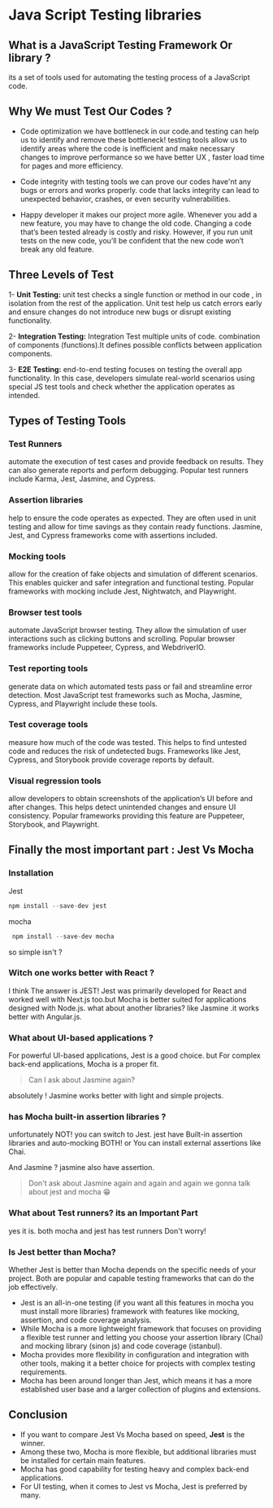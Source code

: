 # Java Script Testing libraries

## What is a JavaScript Testing Framework Or library ?

its a set of tools used for automating the testing process of a JavaScript code.

## Why We must Test Our Codes ?

- Code optimization
  we have bottleneck in our code.and testing can help us to identify and remove these bottleneck!
  testing tools allow us to identify areas where the code is inefficient and make necessary changes to improve performance so we have better UX , faster load time for pages and more efficiency.

- Code integrity
  with testing tools we can prove our codes have'nt any bugs or errors and works properly.
  code that lacks integrity can lead to unexpected behavior, crashes, or even security vulnerabilities.
- Happy developer
  it makes our project more agile. Whenever you add a new feature, you may have to change the old code. Changing a code that’s been tested already is costly and risky. However, if you run unit tests on the new code, you’ll be confident that the new code won’t break any old feature.

## Three Levels of Test

1- **Unit Testing:**
unit test checks a single function or method in our code , in isolation from the rest of the application. Unit test help us catch errors early and ensure changes do not introduce new bugs or disrupt existing functionality.

2- **Integration Testing:**
Integration Test multiple units of code. combination of components (functions).It defines possible conflicts between application components.

3- **E2E Testing:**
end-to-end testing focuses on testing the overall app functionality. In this case, developers simulate real-world scenarios using special JS test tools and check whether the application operates as intended.

## Types of Testing Tools

### Test Runners

automate the execution of test cases and provide feedback on results. They can also generate reports and perform debugging. Popular test runners include Karma, Jest, Jasmine, and Cypress.

### Assertion libraries

help to ensure the code operates as expected. They are often used in unit testing and allow for time savings as they contain ready functions. Jasmine, Jest, and Cypress frameworks come with assertions included.

### Mocking tools

allow for the creation of fake objects and simulation of different scenarios. This enables quicker and safer integration and functional testing. Popular frameworks with mocking include Jest, Nightwatch, and Playwright.

### Browser test tools

automate JavaScript browser testing. They allow the simulation of user interactions such as clicking buttons and scrolling. Popular browser frameworks include Puppeteer, Cypress, and WebdriverIO.

### Test reporting tools

generate data on which automated tests pass or fail and streamline error detection. Most JavaScript test frameworks such as Mocha, Jasmine, Cypress, and Playwright include these tools.

### Test coverage tools

measure how much of the code was tested. This helps to find untested code and reduces the risk of undetected bugs. Frameworks like Jest, Cypress, and Storybook provide coverage reports by default.

### Visual regression tools

allow developers to obtain screenshots of the application’s UI before and after changes. This helps detect unintended changes and ensure UI consistency. Popular frameworks providing this feature are Puppeteer, Storybook, and Playwright.

## Finally the most important part : Jest Vs Mocha

### Installation

Jest

```js
npm install --save-dev jest
```

mocha

```js
 npm install --save-dev mocha
```

so simple isn't ?

### Witch one works better with React ?

I think The answer is JEST!
Jest was primarily developed for React and worked well with Next.js too.but Mocha is better suited for applications designed with Node.js.
what about another libraries? like Jasmine .it works better with Angular.js.

### What about UI-based applications ?

For powerful UI-based applications, Jest is a good choice. but For complex back-end applications, Mocha is a proper fit.

> Can I ask about Jasmine again?

absolutely ! Jasmine works better with light and simple projects.

### has Mocha built-in assertion libraries ?

unfortunately NOT!
you can switch to Jest.
jest have Built-in assertion libraries and auto-mocking BOTH!
or You can install external assertions like Chai.

And Jasmine ? jasmine also have assertion.

> Don't ask about Jasmine again and again and again we gonna talk about jest and mocha 😁

### What about Test runners? its an Important Part

yes it is. both mocha and jest has test runners Don't worry!

### Is Jest better than Mocha?

Whether Jest is better than Mocha depends on the specific needs of your project. Both are popular and capable testing frameworks that can do the job effectively.

- Jest is an all-in-one testing (if you want all this features in mocha you must install more libraries) framework with features like mocking, assertion, and code coverage analysis.
- While Mocha is a more lightweight framework that focuses on providing a flexible test runner and letting you choose your assertion library (Chai) and mocking library (sinon js) and code coverage (istanbul).
- Mocha provides more flexibility in configuration and integration with other tools, making it a better choice for projects with complex testing requirements.
- Mocha has been around longer than Jest, which means it has a more established user base and a larger collection of plugins and extensions.

## Conclusion

- If you want to compare Jest Vs Mocha based on speed, **Jest** is the winner.
- Among these two, Mocha is more flexible, but additional libraries must be installed for certain main features.
- Mocha has good capability for testing heavy and complex back-end applications.
- For UI testing, when it comes to Jest vs Mocha, Jest is preferred by many.
